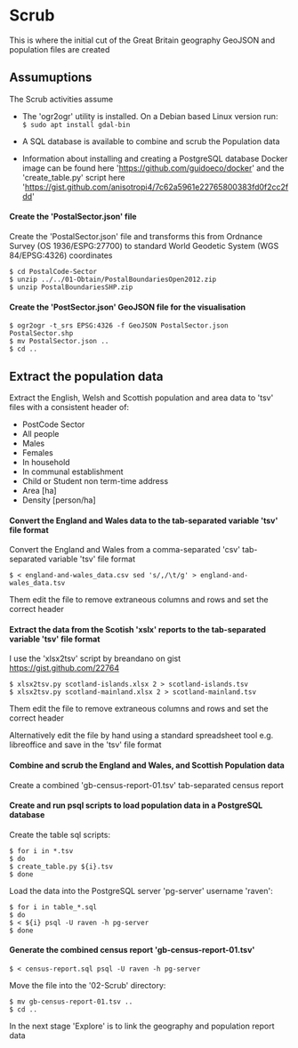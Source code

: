 # Scrub

This is where the initial cut of the Great Britain geography GeoJSON and population files are created  
 
## Assumuptions  
The Scrub activities assume  
   * The 'ogr2ogr' utility is installed. On a Debian based Linux version run:  
  `$ sudo apt install gdal-bin`  

  * A SQL database is available to combine and scrub the Population data  

  * Information about installing and creating a PostgreSQL database Docker image can be found here 'https://github.com/guidoeco/docker' and the 'create_table.py' script here 'https://gist.github.com/anisotropi4/7c62a5961e22765800383fd0f2cc2fdd'
  
#### Create the 'PostalSector.json' file  

Create the 'PostalSector.json' file and transforms this from Ordnance Survey (OS 1936/ESPG:27700) to standard World Geodetic System (WGS 84/EPSG:4326) coordinates    
 
```
$ cd PostalCode-Sector
$ unzip ../../01-Obtain/PostalBoundariesOpen2012.zip
$ unzip PostalBoundariesSHP.zip
```

#### Create the 'PostSector.json' GeoJSON file for the visualisation  
```
$ ogr2ogr -t_srs EPSG:4326 -f GeoJSON PostalSector.json PostalSector.shp  
$ mv PostalSector.json ..  
$ cd ..
```

## Extract the population data  

Extract the English, Welsh and Scottish population and area data to 'tsv' files with a consistent header of:  
  * PostCode Sector  
  * All people  
  * Males  	
  * Females  
  * In household  
  * In communal establishment  
  * Child or Student non term-time address  
  * Area [ha]  
  * Density [person/ha]  

#### Convert the England and Wales data to the tab-separated variable 'tsv' file format  

Convert the England and Wales from a comma-separated 'csv' tab-separated variable 'tsv' file format  

```
$ < england-and-wales_data.csv sed 's/,/\t/g' > england-and-wales_data.tsv
```

Them edit the file to remove extraneous columns and rows and set the correct header

#### Extract the data from the Scotish 'xslx' reports to the tab-separated variable 'tsv' file format  

I use the 'xlsx2tsv' script by breandano on gist https://gist.github.com/22764

```
$ xlsx2tsv.py scotland-islands.xlsx 2 > scotland-islands.tsv
$ xlsx2tsv.py scotland-mainland.xlsx 2 > scotland-mainland.tsv
```

Them edit the file to remove extraneous columns and rows and set the correct header

Alternatively edit the file by hand using a standard spreadsheet tool e.g. libreoffice and save in the 'tsv' file format

#### Combine and scrub the England and Wales, and Scottish Population data  

Create a combined 'gb-census-report-01.tsv' tab-separated census report

#### Create and run psql scripts to load population data in a PostgreSQL database

Create the table sql scripts:  

```
$ for i in *.tsv
$ do  
$ create_table.py ${i}.tsv  
$ done
```

Load the data into the PostgreSQL server 'pg-server' username 'raven':  
  
```
$ for i in table_*.sql
$ do  
$ < ${i} psql -U raven -h pg-server  
$ done
```

#### Generate the combined census report 'gb-census-report-01.tsv'  

`$ < census-report.sql psql -U raven -h pg-server`  

Move the file into the '02-Scrub' directory:

```
$ mv gb-census-report-01.tsv ..
$ cd ..
```

In the next stage 'Explore' is to link the geography and population report data  
